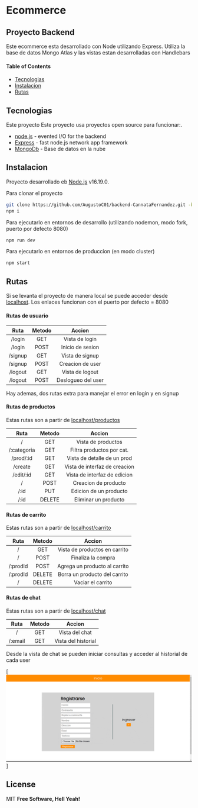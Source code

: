 # Ecommerce

## Proyecto Backend

Este ecommerce esta desarrollado con Node utilizando Express. Utiliza la base de datos Mongo Atlas y las vistas estan desarrolladas con Handlebars

#### Table of Contents

- [Tecnologias](#Tecnologias)
- [Instalacion](#Instalacion)
- [Rutas](#Rutas)

## Tecnologias

Este proyecto Este proyecto usa proyectos open source para funcionar:.

- [node.js] - evented I/O for the backend
- [Express] - fast node.js network app framework
- [MongoDb] - Base de datos en la nube

## Instalacion

Proyecto desarrollado eb [Node.js](https://nodejs.org/) v16.19.0.

Para clonar el proyecto

```sh
git clone https://github.com/AugustoC01/backend-CannataFernandez.git -b ProyectoFinal
npm i
```

Para ejecutarlo en entornos de desarrollo (utilizando nodemon, modo fork, puerto por defecto 8080)

```sh
npm run dev
```

Para ejecutarlo en entornos de produccion (en modo cluster)

```sh
npm start
```

## Rutas

Si se levanta el proyecto de manera local se puede acceder desde [localhost]. Los enlaces funcionan con el puerto por defecto = 8080

#### Rutas de usuario

|  Ruta   | Metodo |       Accion       |
| :-----: | :----: | :----------------: |
| /login  |  GET   |   Vista de login   |
| /login  |  POST  |  Inicio de sesion  |
| /signup |  GET   |  Vista de signup   |
| /signup |  POST  |  Creacion de user  |
| /logout |  GET   |  Vista de logout   |
| /logout |  POST  | Deslogueo del user |

Hay ademas, dos rutas extra para manejar el error en login y en signup

#### Rutas de productos

Estas rutas son a partir de [localhost/productos]

|    Ruta     | Metodo |            Accion             |
| :---------: | :----: | :---------------------------: |
|      /      |  GET   |      Vista de productos       |
| /:categoria |  GET   |   Filtra productos por cat.   |
|  /prod/:id  |  GET   |  Vista de detalle de un prod  |
|   /create   |  GET   | Vista de interfaz de creacion |
|  /edit/:id  |  GET   | Vista de interfaz de edicion  |
|      /      |  POST  |     Creacion de producto      |
|    /:id     |  PUT   |    Edicion de un producto     |
|    /:id     | DELETE |     Eliminar un producto      |

#### Rutas de carrito

Estas rutas son a partir de [localhost/carrito]

|   Ruta   | Metodo |            Accion             |
| :------: | :----: | :---------------------------: |
|    /     |  GET   | Vista de productos en carrito |
|    /     |  POST  |      Finaliza la compra       |
| /:prodId |  POST  | Agrega un producto al carrito |
| /:prodId | DELETE | Borra un producto del carrito |
|    /     | DELETE |       Vaciar el carrito       |

#### Rutas de chat

Estas rutas son a partir de [localhost/chat]

|  Ruta   | Metodo |       Accion        |
| :-----: | :----: | :-----------------: |
|    /    |  GET   |   Vista del chat    |
| /:email |  GET   | Vista del historial |

Desde la vista de chat se pueden iniciar consultas y acceder al historial de cada user

[![Recorrido por el proyecto](/public/images/proyecto.gif)]

## License

MIT
**Free Software, Hell Yeah!**

[//]: # "These are reference links used in the body of this note and get stripped out when the markdown processor does its job. There is no need to format nicely because it shouldn't be seen. Thanks SO - http://stackoverflow.com/questions/4823468/store-comments-in-markdown-syntax"
[node.js]: http://nodejs.org
[express]: http://expressjs.com
[mongodb]: https://www.mongodb.com/cloud
[localhost]: http://localhost:8080
[localhost/productos]: http://localhost:8080/productos
[localhost/carrito]: http://localhost:8080/carrito
[localhost/chat]: http://localhost:8080/chat
